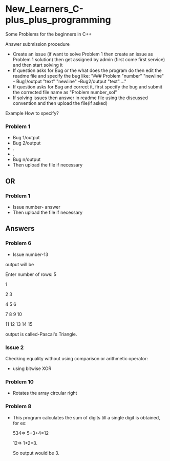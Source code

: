 # New_Learners_C-plus_plus_programming
 
 Some Problems for the beginners in C++
 
Answer submission procedure

- Create an issue (if want to solve Problem 1 then create an issue as Problem 1 solution) then get assigned by admin (first come first service) and then start solving it   
- If question asks for Bug or the what does the program do then edit the readme file and specify the bug like: "### Problem "number" "newline" - Bug1/output "text" "newline" -Bug2/output "text"...."
- If question asks for Bug and correct it, first specify the bug and submit the corrected file name as "Problem number_sol"
- If solving issues then answer in readme file using the discussed convention and then upload the file(if asked)

Example How to specify?

### Problem 1
- Bug 1/output
- Bug 2/output
- .
- .
- Bug n/output
- Then upload the file if necessary

## OR

### Problem 1
- Issue number- answer
- Then upload the file if necessary

## Answers

### Problem 6
- Issue number-13
 
output will be 

Enter number of rows: 5

1

2 3

4 5 6 

7 8 9 10 

11 12 13 14 15 

output is called-Pascal's Triangle.

### Issue 2
 Checking equality without using comparison or arithmetic operator:
 - using bitwise XOR
 
### Problem 10 
- Rotates the array circular right

### Problem 8
- This program calculates the sum of digits till a single digit is obtained, for ex:

  534=> 5+3+4=12
  
  12=> 1+2=3. 
  
  So output would be 3.

